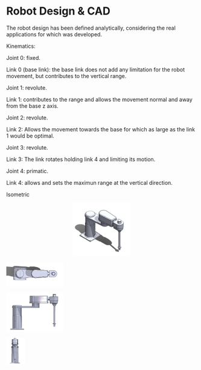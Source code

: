 # Robot Design & CAD
The robot design has been defined analytically, considering the real applications for which was developed. 

Kinematics:

Joint 0: fixed.

Link 0 (base link): the base link does not add any limitation for the robot movement, but contributes to the vertical range.



Joint 1: revolute.

Link 1: contributes to the range and allows the movement normal and away from the base z axis.




Joint 2: revolute.

Link 2: Allows the movement towards the base for which as large as the link 1 would be optimal.




Joint 3: revolute.

Link 3: The link rotates holding link 4 and limiting its motion.




Joint 4: primatic.

Link 4: allows and sets the maximun range at the vertical direction.


Isometric
<p align="center">
  <img src="../Assets/isometric.jpeg" style="width:30%; height:30%;">
</p>
<p align="left">
  <img src="../Assets/top.jpeg" style="width:30%; height:30%;">
</p>
<p align="left">
  <img src="../Assets/front.jpeg" style="width:30%; height:30%;">
</p>
<p align="left">
  <img src="../Assets/side.jpeg" style="width:10%; height:10%;">
</p>
